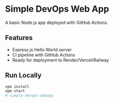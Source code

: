 # Simple DevOps Web App

A basic Node.js app deployed with GitHub Actions.

## Features

- Express.js Hello World server
- CI pipeline with GitHub Actions
- Ready for deployment to Render/Vercel/Railway

## Run Locally

```bash
npm install
npm start
# simple-devops-webapp
